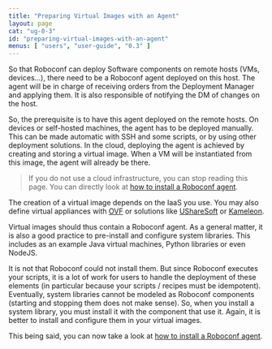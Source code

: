 ```yaml
---
title: "Preparing Virtual Images with an Agent"
layout: page
cat: "ug-0-3"
id: "preparing-virtual-images-with-an-agent"
menus: [ "users", "user-guide", "0.3" ]
---
```


So that Roboconf can deploy Software components on remote hosts (VMs, devices...), there need to be a Roboconf
agent deployed on this host. The agent will be in charge of receiving orders from the Deployment Manager
and applying them. It is also responsible of notifying the DM of changes on the host.

So, the prerequisite is to have this agent deployed on the remote hosts.
On devices or self-hosted machines, the agent has to be deployed manually. This can be made automatic
with SSH and some scripts, or by using other deployment solutions. In the cloud, deploying the agent
is achieved by creating and storing a virtual image. When a VM will be instantiated from this image,
the agent will already be there.

> If you do not use a cloud infrastructure, you can stop reading this page.
> You can directly look at [how to install a Roboconf agent](installing-an-agent.html).

The creation of a virtual image depends on the IaaS you use.
You may also define virtual appliances with [OVF](http://en.wikipedia.org/wiki/Open_Virtualization_Format)
or solutions like [UShareSoft](http://www.usharesoft.com) or [Kameleon](https://github.com/oar-team/kameleon).

Virtual images should thus contain a Roboconf agent.
As a general matter, it is also a good practice to pre-install and configure system libraries.
This includes as an example Java virtual machines, Python libraries or even NodeJS.

It is not that Roboconf could not install them.
But since Roboconf executes your scripts, it is a lot of work for users to handle the deployment of
these elements (in particular because your scripts / recipes must be idempotent).
Eventually, system libraries cannot be modeled as Roboconf components (starting and stopping them does not make sense).
So, when you install a system library, you must install it with the component that use it. Again, it is better to
install and configure them in your virtual images.

This being said, you can now take a look at [how to install a Roboconf agent](installing-an-agent.html).
